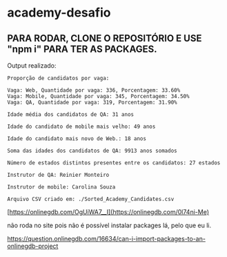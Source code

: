# academy-desafio

## PARA RODAR, CLONE O REPOSITÓRIO E USE "npm i" PARA TER AS PACKAGES.

Output realizado:
```
Proporção de candidatos por vaga:

Vaga: Web, Quantidade por vaga: 336, Porcentagem: 33.60%
Vaga: Mobile, Quantidade por vaga: 345, Porcentagem: 34.50%
Vaga: QA, Quantidade por vaga: 319, Porcentagem: 31.90%

Idade média dos candidatos de QA: 31 anos

Idade do candidato de mobile mais velho: 49 anos

Idade do candidato mais novo de Web.: 18 anos

Soma das idades dos candidatos de QA: 9913 anos somados

Número de estados distintos presentes entre os candidatos: 27 estados

Instrutor de QA: Reinier Monteiro

Instrutor de mobile: Carolina Souza

Arquivo CSV criado em: ./Sorted_Academy_Candidates.csv
```

[https://onlinegdb.com/OgUiWA7__I](https://onlinegdb.com/0l74ni-Me)

não roda no site pois não é possível instalar packages lá, pelo que eu li.

https://question.onlinegdb.com/16634/can-i-import-packages-to-an-onlinegdb-project
